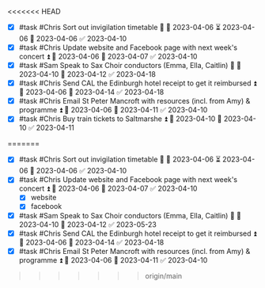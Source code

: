 <<<<<<< HEAD
   - [x] #task #Chris Sort out invigilation timetable 🔼 🛫 2023-04-06 ⏳ 2023-04-06 📅 2023-04-06 ✅ 2023-04-10
- [x] #task #Chris Update website and Facebook page with next week's concert ⏫ 🛫 2023-04-06 📅 2023-04-07 ✅ 2023-04-10
- [x] #task #Sam Speak to Sax Choir conductors (Emma, Ella, Caitlin) 🔼 🛫 2023-04-10 📅 2023-04-12 ✅ 2023-04-18
- [x] #task #Chris Send CAL the Edinburgh hotel receipt to get it reimbursed ⏫ 🛫 2023-04-06 📅 2023-04-14 ✅ 2023-04-18
- [x] #task #Chris Email St Peter Mancroft with resources (incl. from Amy) & programme ⏫ 🛫 2023-04-06 📅 2023-04-11 ✅ 2023-04-10
- [x] #task #Chris Buy train tickets to Saltmarshe ⏫ 🛫 2023-04-10 📅 2023-04-10 ✅ 2023-04-11

=======
 - [x] #task #Chris Sort out invigilation timetable 🔼 🛫 2023-04-06 ⏳ 2023-04-06 📅 2023-04-06 ✅ 2023-04-10
- [x] #task #Chris Update website and Facebook page with next week's concert ⏫ 🛫 2023-04-06 📅 2023-04-07 ✅ 2023-04-10
	- [x] website
	- [x] facebook
- [x] #task #Sam Speak to Sax Choir conductors (Emma, Ella, Caitlin) 🔼 🛫 2023-04-10 📅 2023-04-12 ✅ 2023-05-23
- [x] #task #Chris Send CAL the Edinburgh hotel receipt to get it reimbursed ⏫ 🛫 2023-04-06 📅 2023-04-14 ✅ 2023-04-18
- [x] #task #Chris Email St Peter Mancroft with resources (incl. from Amy) & programme ⏫ 🛫 2023-04-06 📅 2023-04-11 ✅ 2023-04-10
>>>>>>> origin/main
